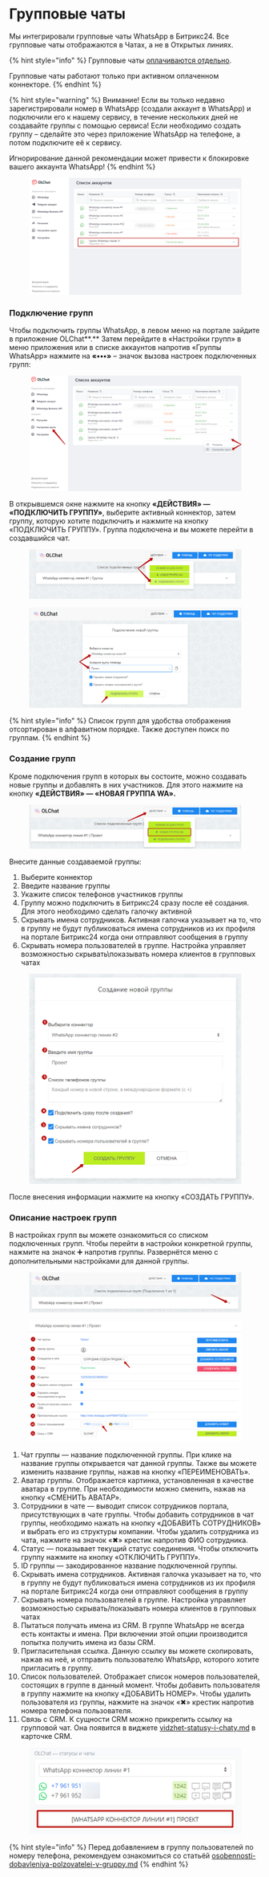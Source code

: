 # Групповые чаты

Мы интегрировали групповые чаты WhatsApp в Битрикс24. Все групповые чаты отображаются в Чатах, а не в Открытых линиях.

{% hint style="info" %}
Групповые чаты [оплачиваются отдельно](https://docs.olchat.io/stoimost-i-oplata-prilozheniya#stoimost-podklyucheniya-grupp-whatsapp).

Групповые чаты работают только при активном оплаченном коннекторе.
{% endhint %}

{% hint style="warning" %}
Внимание! Если вы только недавно зарегистрировали номер в WhatsApp (создали аккаунт в WhatsApp) и подключили его к нашему сервису, в течение нескольких дней не создавайте группы с помощью сервиса! Если необходимо создать группу – сделайте это через приложение WhatsApp на телефоне, а потом подключите её к сервису.

Игнорирование данной рекомендации может привести к блокировке вашего аккаунта WhatsApp!
{% endhint %}

<figure><img src="../.gitbook/assets/image (1038).png" alt=""><figcaption></figcaption></figure>

### Подключение групп

Чтобы подключить группы WhatsApp, в левом меню на портале зайдите в приложение OLChat**.** Затем перейдите в «Настройки групп» в меню приложения или в списке аккаунтов напротив «Группы WhatsApp» нажмите на **«•••»** – значок вызова настроек подключенных групп:

<figure><img src="../.gitbook/assets/image (1039).png" alt=""><figcaption></figcaption></figure>

В открывшемся окне нажмите на кнопку **«ДЕЙСТВИЯ» — «ПОДКЛЮЧИТЬ ГРУППУ»**, выберите активный коннектор, затем группу, которую хотите подключить и нажмите на кнопку «ПОДКЛЮЧИТЬ ГРУППУ». Группа подключена и вы можете перейти в создавшийся чат.

<figure><img src="../.gitbook/assets/image (1040).png" alt=""><figcaption></figcaption></figure>

<figure><img src="../.gitbook/assets/image (1041).png" alt=""><figcaption></figcaption></figure>

{% hint style="info" %}
Список групп для удобства отображения отсортирован в алфавитном порядке. Также доступен поиск по группам.
{% endhint %}

### Создание групп

Кроме подключения групп в которых вы состоите, можно создавать новые группы и добавлять в них участников. Для этого нажмите на кнопку **«ДЕЙСТВИЯ» — «НОВАЯ ГРУППА WA».**

<figure><img src="../.gitbook/assets/image (533).png" alt=""><figcaption></figcaption></figure>

Внесите данные создаваемой группы:

1. Выберите коннектор
2. Введите название группы
3. Укажите список телефонов участников группы
4. Группу можно подключить в Битрикс24 сразу после её создания. Для этого необходимо сделать галочку активной
5. Скрывать имена сотрудников. Активная галочка указывает на то, что в группу не будут публиковаться имена сотрудников из их профиля на портале Битрикс24 когда они отправляют сообщения в группу
6. Скрывать номера пользователей в группе. Настройка управляет возможностью скрывать\показывать номера клиентов в групповых чатах

<figure><img src="../.gitbook/assets/image (736).png" alt=""><figcaption></figcaption></figure>

После внесения информации нажмите на кнопку «СОЗДАТЬ ГРУППУ».

### Описание настроек групп

В настройках групп вы можете ознакомиться со списком подключенных групп. Чтобы перейти в настройки конкретной группы, нажмите на значок ➕ напротив группы. Развернётся меню с дополнительными настройками для данной группы.

<figure><img src="../.gitbook/assets/image (322).png" alt=""><figcaption></figcaption></figure>

<figure><img src="../.gitbook/assets/image (838).png" alt=""><figcaption></figcaption></figure>

1. Чат группы — название подключенной группы. При клике на название группы открывается чат данной группы. Также вы можете изменить название группы, нажав на кнопку «ПЕРЕИМЕНОВАТЬ».
2. Аватар группы. Отображается картинка, установленная в качестве аватара в группе. При необходимости можно сменить, нажав на кнопку «СМЕНИТЬ АВАТАР».
3. Сотрудники в чате — выводит список сотрудников портала, присутствующих в чате группы. Чтобы добавить сотрудников в чат группы, необходимо нажать на кнопку «ДОБАВИТЬ СОТРУДНИКОВ» и выбрать его из структуры компании. Чтобы удалить сотрудника из чата, нажмите на значок «✖» крестик напротив ФИО сотрудника.
4. Статус — показывает текущий статус соединения. Чтобы отключить группу нажмите на кнопку «ОТКЛЮЧИТЬ ГРУППУ».
5. ID группы — закодированное название подключенной группы.&#x20;
6. Скрывать имена сотрудников. Активная галочка указывает на то, что в группу не будут публиковаться имена сотрудников из их профиля на портале Битрикс24 когда они отправляют сообщения в группу
7. Скрывать номера пользователей в группе. Настройка управляет возможностью скрывать/показывать номера клиентов в групповых чатах
8. Пытаться получать имена из CRM. В группе WhatsApp не всегда есть контакты и имена. При включении этой опции производится попытка получить имена из базы CRM.
9. Пригласительная ссылка. Данную ссылку вы можете скопировать, нажав на неё, и отправить пользователю WhatsApp, которого хотите пригласить в группу.
10. Список пользователей. Отображает список номеров пользователей, состоящих в группе в данный момент. Чтобы добавить пользователя в группу нажмите на кнопку «ДОБАВИТЬ НОМЕР». Чтобы удалить пользователя из группы, нажмите на значок «✖» крестик напротив номера телефона пользователя.
11. Связь с CRM. К сущности CRM можно прикрепить ссылку на групповой чат. Она появится в виджете [vidzhet-statusy-i-chaty.md](../ispolzovanie/vidzhety-v-kartochke-crm/vidzhet-statusy-i-chaty.md "mention") в карточке CRM.

<figure><img src="../.gitbook/assets/image (479).png" alt=""><figcaption></figcaption></figure>

{% hint style="info" %}
Перед добавлением в группу пользователей по номеру телефона, рекомендуем ознакомиться со статьёй [osobennosti-dobavleniya-polzovatelei-v-gruppy.md](osobennosti-dobavleniya-polzovatelei-v-gruppy.md "mention")
{% endhint %}
